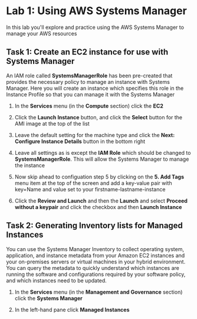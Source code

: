 # Lab 1: Using AWS Systems Manager
In this lab you'll explore and practice using the AWS Systems Manager to manage your AWS resources

## Task 1: Create an EC2 instance for use with Systems Manager
An IAM role called **SystemsManagerRole** has been pre-created that provides the necessary policy to manage an instance with Systems Manager.
Here you will create an instance which specifies this role in the Instance Profile so that you can manage it with the Systems Manager

1. In the **Services** menu (in the **Compute** section) click the **EC2**

2. Click the **Launch Instance** button, and click the **Select** button for the AMI image at the top of the list

3. Leave the default setting for the machine type and click the **Next: Configure Instance Details** button in the bottom right

4. Leave all settings as is except the **IAM Role** which should be changed to **SystemsManagerRole**.  This will allow the Systems Manager to manage the instance

5. Now skip ahead to configuation step 5 by clicking on the **5. Add Tags** menu item at the top of the screen and add a key-value pair with key=Name and
value set to your firstname-lastname-instance

6. Click the **Review and Launch**  and then the **Launch** and select **Proceed without a keypair** and click the checkbox and then **Launch Instance**

## Task 2: Generating Inventory lists for Managed Instances
You can use the Systems Manager Inventory to collect operating system, application, and instance metadata from your Amazon EC2 instances and your on-premises servers or virtual machines in your hybrid environment. You can query the metadata to quickly understand which instances are running the software and configurations required by your software policy, and which instances need to be updated.

1. In the **Services** menu (in the **Management and Governance** section) click the **Systems Manager**

2. In the left-hand pane click **Managed Instances**
